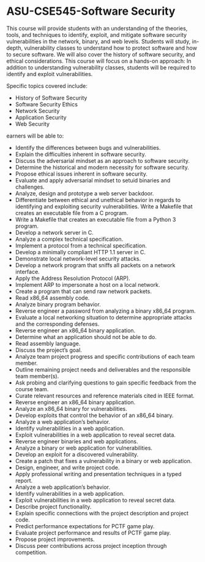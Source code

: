 # ASU-CSE545-Software Security
This course will provide students with an understanding of the theories, tools, and techniques to
identify, exploit, and mitigate software security vulnerabilities in the network, binary, and web
levels. Students will study, in-depth, vulnerability classes to understand how to protect software
and how to secure software. We will also cover the history of software security, and ethical
considerations. This course will focus on a hands-on approach: In addition to understanding
vulnerability classes, students will be required to identify and exploit vulnerabilities.
 
Specific topics covered include:
  
- History of Software Security
- Software Security Ethics
- Network Security
- Application Security
- Web Security 

earners will be able to:
 
- Identify the differences between bugs and vulnerabilities. 
- Explain the difficulties inherent in software security.
- Discuss the adversarial mindset as an approach to software security.
- Determine the historical and modern necessity for software security.
- Propose ethical issues inherent in software security.
- Evaluate and apply adversarial mindset to setuid binaries and challenges.
- Analyze, design and prototype a web server backdoor.
- Differentiate between ethical and unethical behavior in regards to identifying and exploiting
security vulnerabilities. 
Write a Makefile that creates an executable file from a C program.
- Write a Makefile that creates an executable file from a Python 3 program.
- Develop a network server in C.
- Analyze a complex technical specification.
- Implement a protocol from a technical specification. 
- Develop a minimally compliant HTTP 1.1 server in C.
- Demonstrate local network-level security attacks.
- Develop a network program that sniffs all packets on a network interface.
- Apply the Address Resolution Protocol (ARP).
- Implement ARP to impersonate a host on a local network. 
- Create a program that can send raw network packets.
- Read x86_64 assembly code.
- Analyze binary program behavior.
- Reverse engineer a password from analyzing a binary x86_64 program.
- Evaluate a local networking situation to determine appropriate attacks and the corresponding
defenses.
- Reverse engineer an x86_64 binary application.
- Determine what an application should not be able to do.
- Read assembly language.
- Discuss the project’s goal.
- Analyze team project progress and specific contributions of each team member.
- Outline remaining project needs and deliverables and the responsible team member(s).
- Ask probing and clarifying questions to gain specific feedback from the course team.
- Curate relevant resources and reference materials cited in IEEE format.
- Reverse engineer an x86_64 binary application.
- Analyze an x86_64 binary for vulnerabilities.
- Develop exploits that control the behavior of an x86_64 binary.
- Analyze a web application’s behavior.
- Identify vulnerabilities in a web application. 
- Exploit vulnerabilities in a web application to reveal secret data.
- Reverse engineer binaries and web applications.
- Analyze a binary or web application for vulnerabilities.
- Develop an exploit for a discovered vulnerability.
- Create a patch that fixes a vulnerability in a binary or web application.
- Design, engineer, and write project code.
- Apply professional writing and presentation techniques in a typed report.
- Analyze a web application’s behavior.
- Identify vulnerabilities in a web application. 
- Exploit vulnerabilities in a web application to reveal secret data.
- Describe project functionality.
- Explain specific connections with the project description and project code.
- Predict performance expectations for PCTF game play.
- Evaluate project performance and results of PCTF game play.
- Propose project improvements.
- Discuss peer contributions across project inception through competition. 
